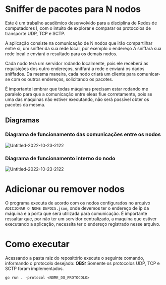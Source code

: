 # Sniffer de pacotes para N nodos

Este é um trabalho acadêmico desenvolvido para a disciplina de Redes de computadores I, com o intuito de explorar e comparar os protocolos de transporte UDP, TCP e SCTP.

A aplicação consiste na comunicação de N nodos que irão compartilhar entre si, um sniffer da sua rede local, por exemplo o endereço A sniffará sua rede local e enviará o resultado para os demais nodos.

Cada nodo terá um servidor rodando localmente, pois ele receberá as requisições dos outro endereços, sniffará a rede e enviará os dados sniffados. Da mesma maneira, cada nodo criará um cliente para comunicar-se com os outros endereços, solicitando os pacotes.

É importante lembrar que todas máquinas precisam estar rodando me paralelo para que a comunicação entre eleas flue corretamente, pois se uma das máquinas não estiver executando, não será possível obter os pacotes da mesma.

## Diagramas
### Diagrama de funcionamento das comunicações entre os nodos
![Untitled-2022-10-23-2122](https://user-images.githubusercontent.com/47281681/201498244-0113ca51-e663-4197-8e10-d1338afc0b95.png)

### Diagrama de funcionamento interno do nodo
![Untitled-2022-10-23-2122](https://user-images.githubusercontent.com/47281681/201498445-19a03027-229c-4956-a685-03f95cd0210b.png)

# Adicionar ou remover nodos
O programa executa de acordo com os nodos configurados no arquivo `ADICIONAR O NOME DEPOIS.json`, onde devemos ter o endereço de ip da máquina e a porta que será utilizada para comunicação. É importante ressaltar que, por não ter um servidor centralizado, a maquina que estiver executando a aplicação, necessita ter o endereço registrado nesse arquivo.

# Como executar

Acessando a pasta raiz do repositório execute o seguinte comando, informando o protocolo desejado:
**OBS:** Somente os protocolos UDP, TCP e SCTP foram implementados.

````
go run . -protocol <NOME_DO_PROTOCOLO>
